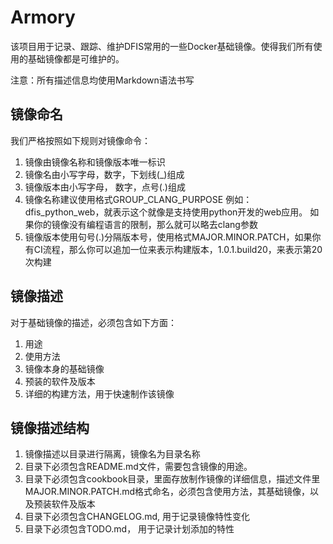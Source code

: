 # Armory

该项目用于记录、跟踪、维护DFIS常用的一些Docker基础镜像。使得我们所有使用的基础镜像都是可维护的。

注意：所有描述信息均使用Markdown语法书写

## 镜像命名

我们严格按照如下规则对镜像命令：
1. 镜像由镜像名称和镜像版本唯一标识
2. 镜像名由小写字母，数字，下划线(_)组成
3. 镜像版本由小写字母， 数字，点号(.)组成
4. 镜像名称建议使用格式GROUP_CLANG_PURPOSE
	例如：dfis_python_web，就表示这个就像是支持使用python开发的web应用。
	如果你的镜像没有编程语言的限制，那么就可以略去clang参数
5. 镜像版本使用句号(.)分隔版本号，使用格式MAJOR.MINOR.PATCH，如果你有CI流程，那么你可以追加一位来表示构建版本，1.0.1.build20，来表示第20次构建

## 镜像描述

对于基础镜像的描述，必须包含如下方面：

1. 用途
2. 使用方法
3. 镜像本身的基础镜像
4. 预装的软件及版本
5. 详细的构建方法，用于快速制作该镜像

## 镜像描述结构

1. 镜像描述以目录进行隔离，镜像名为目录名称
2. 目录下必须包含README.md文件，需要包含镜像的用途。
3. 目录下必须包含cookbook目录，里面存放制作镜像的详细信息，描述文件里MAJOR.MINOR.PATCH.md格式命名，必须包含使用方法，其基础镜像，以及预装软件及版本
4. 目录下必须包含CHANGELOG.md, 用于记录镜像特性变化
5. 目录下必须包含TODO.md， 用于记录计划添加的特性